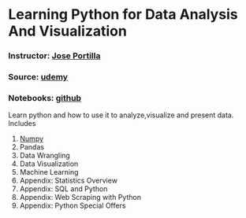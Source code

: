 # Learning Python for Data Analysis And Visualization

### **Instructor:** [Jose Portilla](https://www.linkedin.com/in/jmportilla)
### **Source:**     [udemy](https://www.udemy.com/learning-python-for-data-analysis-and-visualization/learn/v4/overview)
### **Notebooks:**  [github](https://github.com/jmportilla/Udemy-notes/tree/master/)



Learn python and how to use it to analyze,visualize and present data. Includes 

1. [Numpy](https://github.com/time2036/Python_Visualization/blob/master/1_Numpy.ipynb)
1. Pandas
1. Data Wrangling
1. Data Visualization
1. Machine Learning
1. Appendix: Statistics Overview
1. Appendix: SQL and Python
1. Appendix: Web Scraping with Python
1. Appendix: Python Special Offers
